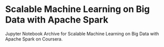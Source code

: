 # Scalable Machine Learning on Big Data with Apache Spark
Jupyter Notebook Archive for Scalable Machine Learning on Big Data with Apache Spark on Coursera.
